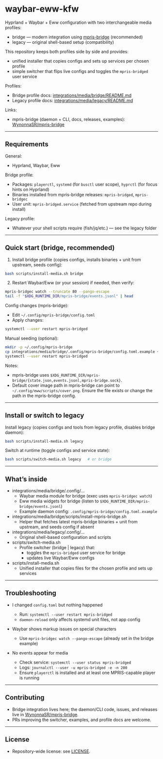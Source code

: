 # waybar-eww-kfw

Hyprland + Waybar + Eww configuration with two interchangeable media profiles:
- bridge — modern integration using [mpris-bridge](https://github.com/WynonnaSR/mpris-bridge) (recommended)
- legacy — original shell-based setup (compatibility)

This repository keeps both profiles side by side and provides:
- unified installer that copies configs and sets up services per chosen profile
- simple switcher that flips live configs and toggles the `mpris-bridged` user service

Profiles:
- Bridge profile docs: [integrations/media/bridge/README.md](integrations/media/bridge/README.md)
- Legacy profile docs: [integrations/media/legacy/README.md](integrations/media/legacy/README.md)

Links:
- mpris-bridge (daemon + CLI, docs, releases, examples): [WynonnaSR/mpris-bridge](https://github.com/WynonnaSR/mpris-bridge)

---

## Requirements

General:
- Hyprland, Waybar, Eww

Bridge profile:
- Packages: `playerctl`, `systemd` (for `busctl` user scope), `hyprctl` (for focus hints on Hyprland)
- Binaries installed from mpris-bridge releases: `mpris-bridged`, `mpris-bridgec`
- User unit: `mpris-bridged.service` (fetched from upstream repo during install)

Legacy profile:
- Whatever your shell scripts require (fish/jq/etc.) — see the legacy folder

---

## Quick start (bridge, recommended)

1) Install bridge profile (copies configs, installs binaries + unit from upstream, seeds config):
```bash
bash scripts/install-media.sh bridge
```

2) Restart Waybar/Eww (or your session) if needed, then verify:
```bash
mpris-bridgec watch --truncate 80 --pango-escape
tail -f "$XDG_RUNTIME_DIR/mpris-bridge/events.jsonl" | head
```

Config changes (mpris-bridge):
- Edit `~/.config/mpris-bridge/config.toml`
- Apply changes:
```bash
systemctl --user restart mpris-bridged
```

Manual seeding (optional):
```bash
mkdir -p ~/.config/mpris-bridge
cp integrations/media/bridge/.config/mpris-bridge/config.toml.example ~/.config/mpris-bridge/config.toml
systemctl --user restart mpris-bridged
```

Notes:
- mpris-bridge uses `$XDG_RUNTIME_DIR/mpris-bridge/{state.json,events.jsonl,mpris-bridge.sock}`.
- Default cover image path in mpris-bridge can point to `~/.config/eww/scripts/cover.png`. Ensure the file exists or change the path in the mpris-bridge config.

---

## Install or switch to legacy

Install legacy (copies configs and tools from legacy profile, disables bridge daemon):
```bash
bash scripts/install-media.sh legacy
```

Switch at runtime (toggle configs and service state):
```bash
bash scripts/switch-media.sh legacy   # or bridge
```

---

## What’s inside

- integrations/media/bridge/.config/…
  - Waybar media module for bridge (exec uses `mpris-bridgec watch`)
  - Eww media widgets for bridge (listen to `$XDG_RUNTIME_DIR/mpris-bridge/events.jsonl`)
  - Example daemon config: `.config/mpris-bridge/config.toml.example`
- integrations/media/bridge/scripts/install-mpris-bridge.sh
  - Helper that fetches latest mpris-bridge binaries + unit from upstream, and seeds config if absent
- integrations/media/legacy/.config/…
  - Original shell-based configuration and scripts
- scripts/switch-media.sh
  - Profile switcher (bridge | legacy) that:
    - toggles the `mpris-bridged` user service for bridge
    - updates live Waybar/Eww configs
 - scripts/install-media.sh
   - Unified installer that copies files for the chosen profile and sets up services

---

## Troubleshooting

- I changed `config.toml` but nothing happened
  - Run: `systemctl --user restart mpris-bridged`
  - `daemon-reload` only affects systemd unit files, not app config

- Waybar shows markup issues on special characters
  - Use `mpris-bridgec watch --pango-escape` (already set in the bridge example)

- No events appear for media
  - Check service: `systemctl --user status mpris-bridged`
  - Logs: `journalctl --user -u mpris-bridged -e -n 200`
  - Ensure `playerctl` is installed and at least one MPRIS-capable player is running

---

## Contributing

- Bridge integration lives here; the daemon/CLI code, issues, and releases live in [WynonnaSR/mpris-bridge](https://github.com/WynonnaSR/mpris-bridge).
- PRs improving the switcher, examples, and profile docs are welcome.

---

## License

- Repository-wide license: see [LICENSE](./LICENSE).